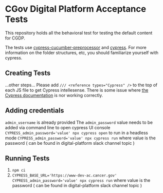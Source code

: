 # CGov Digital Platform Acceptance Tests
This repository holds all the behavioral test for testing the default content for CGDP.

The tests use [cypress-cucumber-preprocessor](https://github.com/TheBrainFamily/cypress-cucumber-preprocessor) and [cypress](https://docs.cypress.io/guides/overview/why-cypress.html#In-a-nutshell). For more information on the folder structures, etc, you should familiarize yourself with cypress.

## Creating Tests
...other steps...
Please add `/// <reference types="Cypress" />` to the top of each JS file to get Cypress intellesense. There is some issue where [the Cypress documentation](https://docs.cypress.io/guides/tooling/intelligent-code-completion.html#Reference-type-declarations-via-jsconfig) is nor working correctly. 

## Adding credentials
`admin_username` is already provided
The `admin_password` value needs to be added via command line 
to open cypress UI console
`CYPRESS_admin_password='value' npx cypress open`
to run in a headless mode
`CYPRESS_admin_password='value' npx cypress run`
where value is the password ( can be found in digital-platform slack channel topic )
## Running Tests
1. `npm ci`
2. `CYPRESS_BASE_URL='https://www-dev-ac.cancer.gov' CYPRESS_admin_password='value' npx cypress run`
where value is the password ( can be found in digital-platform slack channel topic )
